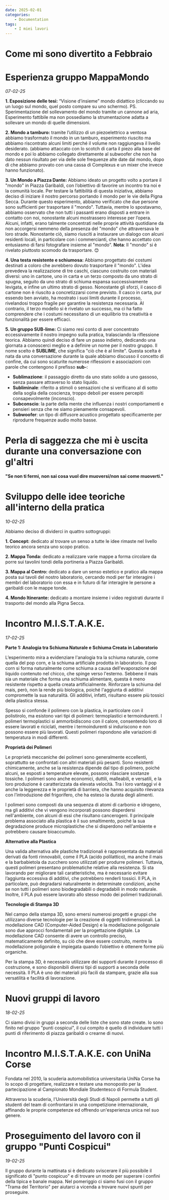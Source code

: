 ```yaml
---
date: 2025-02-01
categories:
    - Documentation
tags:
    - I miei lavori
---
```


# Come mi sono divertito a Febbraio

# Esperienza gruppo MappaMondo
*07-02-25*

**1.	Esposizione delle tesi:** “Visione d’insieme” mondo didattico (cliccando su un luogo sul mondo, quel posto compare su uno schermo). PS. Sperimentazione del sollevamento del mondo tramite un cannone ad aria, Esperimento fattibile ma non possediamo la strumentazione adatta a sollevare un mondo di quelle dimensioni.

**2.	Mondo a tamburo:** tramite l’utilizzo di un piezoelettrico a ventosa abbiamo trasformato il mondo in un tamburo, esperimento riuscito ma abbiamo riscontrato alcuni limiti perché il volume non raggiungeva il livello desiderato. (abbiamo attaccato con lo scotch di carta il piezo alla base del mondo e poi lo abbiamo collegato direttamente al subwoofer che non ha dato nessun risultato per via delle sole frequenze alte date dal mondo, dopo di che abbiamo provato con una cassa di Complexus e un mixer che invece hanno funzionato).

**3. Un Mondo a Piazza Dante:** Abbiamo ideato un progetto volto a portare il "mondo" in Piazza Garibaldi, con l’obiettivo di favorire un incontro tra noi e la comunità locale. Per testare la fattibilità di questa iniziativa, abbiamo deciso di iniziare il nostro percorso portando il mondo per le vie della Pigna Secca. Durante questo esperimento, abbiamo verificato che due persone sono sufficienti per trasportare il "mondo". Tuttavia, mentre lo spostavamo, abbiamo osservato che non tutti i passanti erano disposti a entrare in contatto con noi, nonostante alcuni mostrassero interesse per l’opera. Alcuni, infatti, erano talmente concentrati nelle proprie attività quotidiane da non accorgersi nemmeno della presenza del "mondo" che attraversava le loro strade. Nonostante ciò, siamo riusciti a instaurare un dialogo con alcuni residenti locali, in particolare con i commercianti, che hanno accettato con entusiasmo di farsi fotografare insieme al "mondo". **Nota**: Il "mondo" si è rivelato piuttosto scomodo da trasportare. 😊

**4. Una testa resistente e schiumosa:** Abbiamo progettato dei costumi destinati a coloro che avrebbero dovuto trasportare il "mondo". L'idea prevedeva la realizzazione di tre caschi, ciascuno costruito con materiali diversi: uno in cartone, uno in carta e un terzo composto da uno strato di spugna, seguito da uno strato di schiuma espansa successivamente levigata, e infine un ultimo strato di gesso. Nonostante gli sforzi, il casco di cartone non è riuscito a concretizzarsi come previsto. Il casco in carta, pur essendo ben avviato, ha mostrato i suoi limiti durante il processo, rivelandosi troppo fragile per garantire la resistenza necessaria. Al contrario, il terzo modello si è rivelato un successo, ma ci ha fatto comprendere che i costumi necessitano di un equilibrio tra creatività e funzionalità per essere efficaci.

**5. Un gruppo SUB-lime:** Ci siamo resi conto di aver concentrato eccessivamente il nostro impegno sulla pratica, tralasciando la riflessione teorica. Abbiamo quindi deciso di fare un passo indietro, dedicando una giornata a conoscerci meglio e a definire un nome per il nostro gruppo. Il nome scelto è **SUBLIME**, che significa "ciò che è al limite". Questa scelta è nata da una conversazione durante la quale abbiamo discusso il concetto di confine, da cui sono scaturite numerose riflessioni e associazioni con parole che contengono il prefisso **sub-**:  
- **Sublimazione**: il passaggio diretto da uno stato solido a uno gassoso, senza passare attraverso lo stato liquido.  
- **Subliminale**: riferito a stimoli o sensazioni che si verificano al di sotto della soglia della coscienza, troppo deboli per essere percepiti consapevolmente (inconscio).  
- **Subconscio**: la parte della mente che influenza i nostri comportamenti e pensieri senza che ne siamo pienamente consapevoli.  
- **Subwoofer**: un tipo di diffusore acustico progettato specificamente per riprodurre frequenze audio molto basse.

# Perla di saggezza che mi è uscita durante una conversazione con gl'altri

**"Se non ti fermi, non sai cosa vuol dire muoversi/non sai come muoverti."**


# Sviluppo delle idee teoriche all'interno della pratica
*10-02-25*

Abbiamo deciso di dividerci in quattro sottogruppi:

**1. Concept:** dedicato al trovare un senso a tutte le idee rimaste nel livello teorico ancora senza uno scopo pratico.

**2. Mappa Tonda:** dedicato a realizzare varie mappe a forma circolare da porre sui tavolini tondi della portineria a Piazza Garibaldi.

**3. Mappa al Centro:** dedicato a dare un senso estetico e pratico alla mappa posta sui tavoli del nostro laboratorio, cercando modi per far interagire i membri del laboratorio con essa e in futuro di far interagire le persone a garibaldi con le mappe tonde.

**4. Mondo Itinerante:** dedicato a montare insieme i video registrati durante il trasporto del mondo alla Pigna Secca.


# Incontro M.I.S.T.A.K.E.
*17-02-25*

**Parte 1: Analogia tra Schiuma Naturale e Schiuma Creata in Laboratorio**

L’esperimento mira a evidenziare l'analogia tra la schiuma naturale, come quella del pop corn, e la schiuma artificiale prodotta in laboratorio. Il pop corn si forma naturalmente come schiuma a causa dell'evaporazione del liquido contenuto nel chicco, che spinge verso l'esterno. Sebbene il mais sia un materiale che forma una schiuma alimentare, questa è meno resistente rispetto a quella creata artificialmente. Rinforzare la schiuma del mais, però, non la rende più biologica, poiché l'aggiunta di additivi compromette la sua naturalità. Gli additivi, infatti, risultano essere più tossici della plastica stessa.

Spesso si confonde il polimero con la plastica, in particolare con il polistirolo, ma esistono vari tipi di polimeri: termoplastici e termoindurenti. I polimeri termoplastici si ammorbidiscono con il calore, consentendo loro di essere lavorati e riciclati, mentre i termoindurenti si induriscono e non possono essere più lavorati. Questi polimeri rispondono alle variazioni di temperatura in modi differenti.

**Proprietà dei Polimeri**

Le proprietà meccaniche dei polimeri sono generalmente eccellenti, soprattutto se confrontati con altri materiali più pesanti. Sono resistenti chimicamente, anche se la resistenza dipende dal tipo di polimero, poiché alcuni, se esposti a temperature elevate, possono rilasciare sostanze tossiche. I polimeri sono anche economici, duttili, malleabili, e versatili, e la loro produzione è caratterizzata da elevata velocità. Tra i loro vantaggi vi è anche la leggerezza e le proprietà di barriera, che hanno acquisito rilevanza con l’introduzione del frigorifero, che ha esteso la durata degli alimenti.

I polimeri sono composti da una sequenza di atomi di carbonio e idrogeno, ma gli additivi che vi vengono incorporati possono disperdersi nell'ambiente, con alcuni di essi che risultano cancerogeni. Il principale problema associato alla plastica è il suo smaltimento, poiché la sua degradazione produce microplastiche che si disperdono nell'ambiente e potrebbero causare bioaccumulo.

**Alternative alla Plastica**

Una valida alternativa alle plastiche tradizionali è rappresentata da materiali derivati da fonti rinnovabili, come il PLA (acido polilattico), ma anche il mais e la barbabietola da zucchero sono utilizzati per produrre polimeri. Tuttavia, questi polimeri presentano problematiche relative alla resistenza. Si sta lavorando per migliorare tali caratteristiche, ma è necessario evitare l’aggiunta eccessiva di additivi, che potrebbero renderli tossici. Il PLA, in particolare, può degradarsi naturalmente in determinate condizioni, anche se non tutti i polimeri sono biodegradabili o degradabili in modo naturale. Inoltre, il PLA può essere lavorato allo stesso modo dei polimeri tradizionali.

**Tecnologie di Stampa 3D**

Nel campo della stampa 3D, sono emersi numerosi progetti e gruppi che utilizzano diverse tecnologie per la creazione di oggetti tridimensionali. La modellazione CAD (Computer-Aided Design) e la modellazione poligonale sono due approcci fondamentali per la progettazione digitale. La modellazione CAD consente di avere un controllo preciso, matematicamente definito, su ciò che deve essere costruito, mentre la modellazione poligonale è impiegata quando l’obiettivo è ottenere forme più organiche.

Per la stampa 3D, è necessario utilizzare dei supporti durante il processo di costruzione, e sono disponibili diversi tipi di supporti a seconda delle necessità. Il PLA è uno dei materiali più facili da stampare, grazie alla sua versatilità e facilità di lavorazione.


# Nuovi gruppi di lavoro
*18-02-25*

Ci siamo divisi in gruppi a seconda delle liste che sono state create.
Io sono finito nel gruppo "punti cospicui", il cui compito è quello di individuare tutti i punti di riferimento di piazza garibaldi o crearne di nuovi.

# Incontro M.I.S.T.A.K.E. con UniNa Corse

Fondata nel 2010, la scuderia automobilistica universitaria UniNa Corse ha lo scopo di progettare, realizzare e testare una monoposto per la partecipazione al Campionato Mondiale Studentesco di Formula Student.

Attraverso la scuderia, l'Università degli Studi di Napoli permette a tutti gli studenti del team di confrontarsi in una competizione internazionale, affinando le proprie competenze ed offrendo un'esperienza unica nel suo genere.


# Proseguimento del lavoro con il gruppo "Punti Cospicui"
*19-02-25*

Il gruppo durante la mattinata si è dedicato sviscerare il più possibile il significato di "punto cospicuo" e di trovare un modo per superare i confini della tipica e banale mappa.
Nel pomeriggio ci siamo fusi con il gruppo "Trama del Territorio" per aiutarci a vicenda a trovare nuovi spunti per proseguire.